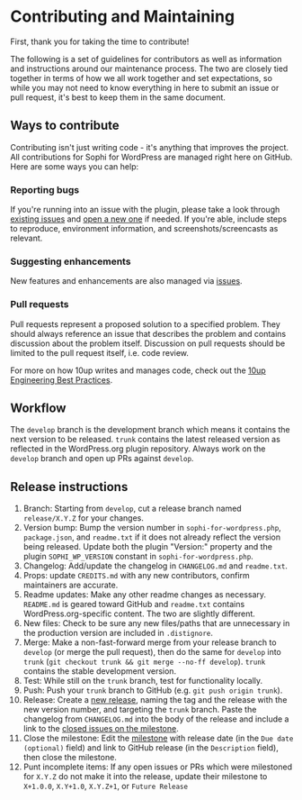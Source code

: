 # Contributing and Maintaining

First, thank you for taking the time to contribute!

The following is a set of guidelines for contributors as well as information and instructions around our maintenance process.  The two are closely tied together in terms of how we all work together and set expectations, so while you may not need to know everything in here to submit an issue or pull request, it's best to keep them in the same document.

## Ways to contribute

Contributing isn't just writing code - it's anything that improves the project.  All contributions for Sophi for WordPress are managed right here on GitHub. Here are some ways you can help:

### Reporting bugs

If you're running into an issue with the plugin, please take a look through [existing issues](https://github.com/globeandmail/sophi-for-wordpress/issues) and [open a new one](https://github.com/globeandmail/sophi-for-wordpress/issues/new) if needed.  If you're able, include steps to reproduce, environment information, and screenshots/screencasts as relevant.

### Suggesting enhancements

New features and enhancements are also managed via [issues](https://github.com/globeandmail/sophi-for-wordpress/issues).

### Pull requests

Pull requests represent a proposed solution to a specified problem.  They should always reference an issue that describes the problem and contains discussion about the problem itself.  Discussion on pull requests should be limited to the pull request itself, i.e. code review.

For more on how 10up writes and manages code, check out the [10up Engineering Best Practices](https://10up.github.io/Engineering-Best-Practices/).

## Workflow

The `develop` branch is the development branch which means it contains the next version to be released.  `trunk` contains the latest released version as reflected in the WordPress.org plugin repository.  Always work on the `develop` branch and open up PRs against `develop`.

## Release instructions

1. Branch: Starting from `develop`, cut a release branch named `release/X.Y.Z` for your changes.
1. Version bump: Bump the version number in `sophi-for-wordpress.php`, `package.json`, and `readme.txt` if it does not already reflect the version being released.  Update both the plugin "Version:" property and the plugin `SOPHI_WP_VERSION` constant in `sophi-for-wordpress.php`.
1. Changelog: Add/update the changelog in `CHANGELOG.md` and `readme.txt`.
1. Props: update `CREDITS.md` with any new contributors, confirm maintainers are accurate.
1. Readme updates: Make any other readme changes as necessary. `README.md` is geared toward GitHub and `readme.txt` contains WordPress.org-specific content.  The two are slightly different.
1. New files: Check to be sure any new files/paths that are unnecessary in the production version are included in `.distignore`.
1. Merge: Make a non-fast-forward merge from your release branch to `develop` (or merge the pull request), then do the same for `develop` into `trunk` (`git checkout trunk && git merge --no-ff develop`). `trunk` contains the stable development version.
1. Test: While still on the `trunk` branch, test for functionality locally.
1. Push: Push your `trunk` branch to GitHub (e.g. `git push origin trunk`).
1. Release: Create a [new release](https://github.com/globeandmail/sophi-for-wordpress/releases/new), naming the tag and the release with the new version number, and targeting the `trunk` branch. Paste the changelog from `CHANGELOG.md` into the body of the release and include a link to the [closed issues on the milestone](https://github.com/globeandmail/sophi-for-wordpress/milestone/#?closed=1).
1. Close the milestone: Edit the [milestone](https://github.com/globeandmail/sophi-for-wordpress/milestone/#) with release date (in the `Due date (optional)` field) and link to GitHub release (in the `Description` field), then close the milestone.
1. Punt incomplete items: If any open issues or PRs which were milestoned for `X.Y.Z` do not make it into the release, update their milestone to `X+1.0.0`, `X.Y+1.0`, `X.Y.Z+1`, or `Future Release`
